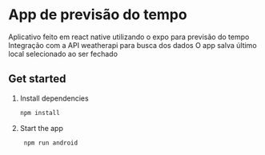 # App de previsão do tempo

Aplicativo feito em react native utilizando o expo para previsão do tempo
Integração com a API weatherapi para busca dos dados
O app salva último local selecionado ao ser fechado


## Get started

1. Install dependencies

   ```bash
   npm install
   ```

2. Start the app

   ```bash
    npm run android
   ```
